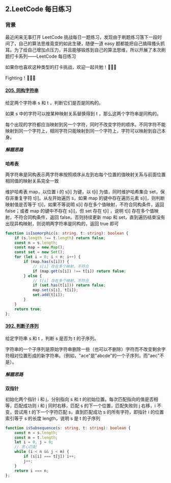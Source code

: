## 2.LeetCode 每日练习

### 背景

最近闲来无事打开 LeetCode 挑战每日一题练习，发现由于刷题练习落下一段时间了，自己的算法思维竟变的如此生硬，随便一道 easy 题都能把自己搞得搔头抓耳。为了给自己增加点压力，并且能够锻炼到自己的算法思维，所以开展了本次刷题打卡系列——LeetCode 每日练习

如果你也喜欢这种类型的打卡挑战，欢迎一起共勉！🎉🎉🎉

Fighting！🚀🚀🚀

#### [205. 同构字符串](https://leetcode.cn/problems/isomorphic-strings/)

给定两个字符串 s 和 t ，判断它们是否是同构的。

如果 s 中的字符可以按某种映射关系替换得到 t ，那么这两个字符串是同构的。

每个出现的字符都应当映射到另一个字符，同时不改变字符的顺序。不同字符不能映射到同一个字符上，相同字符只能映射到同一个字符上，字符可以映射到自己本身。

##### 解题思路

**哈希表**

两字符串是同构表示两字符串按照顺序从左到右每个位置的值映射关系与前面位置相同值的映射关系完全一致

维护哈希表 map，以位置 i 的 s[i] 为键，以 t[i] 为值，同时维护哈希集合 set，保存非重复字符 t[i]。从左开始遍历 s，如果 map 的键中存在遍历元素 s[i]，则判断映射值是否等于 t[i]，如果不等说明 s[i] 存在多个值映射，不符合同构条件，返回 false；或者 map 的键中不存在 s[i]，但 set 存在 t[i] ，说明 t[i] 存在多个值映射，不符合同构条件，返回 false。否则持续更新 map 和 set，直到遍历结束没有出现异构映射，则说明两字符串是同构的，返回 true 即可

```ts
function isIsomorphic(s: string, t: string): boolean {
    if (s.length !== t.length) return false;
    const n = s.length;
    const map = new Map();
    const set = new Set();
    for (let i = 0; i < n; i++) {
        if (map.has(s[i])) {
            // s[i] 存在多个映射，不符合
            if (map.get(s[i]) !== t[i]) return false;
        } else {
            // t[i] 存在多个映射，不符合
            if (set.has(t[i])) return false;
            map.set(s[i], t[i]);
            set.add(t[i]);
        }
    }
    return true;
};
```

#### [392. 判断子序列](https://leetcode.cn/problems/is-subsequence/)

给定字符串 s 和 t ，判断 s 是否为 t 的子序列。

字符串的一个子序列是原始字符串删除一些（也可以不删除）字符而不改变剩余字符相对位置形成的新字符串。（例如，"ace"是"abcde"的一个子序列，而"aec"不是）。

##### 解题思路

**双指针**

初始化两个指针 i 和 j，分别指向 s 和 t 的初始位置。每次匹配指向的值是否相等，匹配成功则 i 和 j 同时右移，匹配 s 的下一个位置，匹配失败则 j 右移，i 不变，尝试用 t 的下一个字符匹配 s，直到匹配成功 s 的所有字符，即指针 i 的位置索引等于 s 的长度 length，说明 s 是 t 的子序列

```ts
function isSubsequence(s: string, t: string): boolean {
    const n = s.length;
    const m = t.length;
    let i = 0, j = 0;
    // 贪心匹配
    while (i < n && j < m) {
        if (s[i] === t[j]) i++;
        j++;
    }
    return i === n;
};
```
